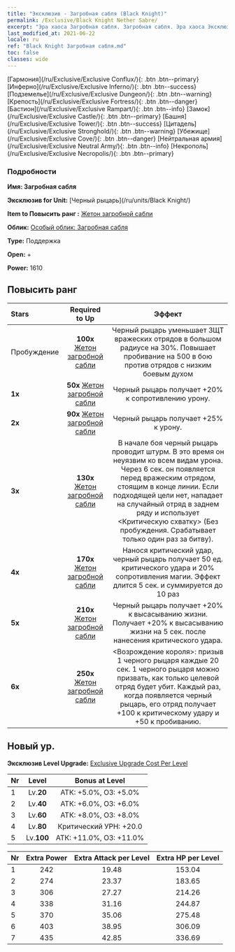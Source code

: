 ```yaml
---
title: "Эксклюзив - Загробная сабля (Black Knight)"
permalink: /Exclusive/Black Knight Nether Sabre/
excerpt: "Эра хаоса Загробная сабля. Загробная сабля. Эра хаоса Эксклюзив Загробная сабля. Черный рыцарь Эксклюзив."
last_modified_at: 2021-06-22
locale: ru
ref: "Black Knight Загробная сабля.md"
toc: false
classes: wide
---
```

 [Гармония](/ru/Exclusive/Exclusive Conflux/){: .btn .btn--primary} [Инферно](/ru/Exclusive/Exclusive Inferno/){: .btn .btn--success} [Подземелье](/ru/Exclusive/Exclusive Dungeon/){: .btn .btn--warning} [Крепость](/ru/Exclusive/Exclusive Fortress/){: .btn .btn--danger} [Бастион](/ru/Exclusive/Exclusive Rampart/){: .btn .btn--info} [Замок](/ru/Exclusive/Exclusive Castle/){: .btn .btn--primary} [Башня](/ru/Exclusive/Exclusive Tower/){: .btn .btn--success} [Цитадель](/ru/Exclusive/Exclusive Stronghold/){: .btn .btn--warning} [Убежище](/ru/Exclusive/Exclusive Cove/){: .btn .btn--danger} [Нейтральная армия](/ru/Exclusive/Exclusive Neutral Army/){: .btn .btn--info} [Некрополь](/ru/Exclusive/Exclusive Necropolis/){: .btn .btn--primary} 

### Подробности
 **Имя: Загробная сабля** 

 **Эксклюзив for Unit:** [Черный рыцарь](/ru/units/Black Knight/) 

 **Item to Повысить ранг :** [Жетон загробной сабли](/ItemsRU/con_979/)

 **Облик:** [Особый облик: Загробная сабля](/ItemsRU/con_647/)

 **Type:** Поддержка

 **Open:** +

 **Power:** 1610

## Повысить ранг 

  |     Stars    |  Required to Up | Эффект |
  |:-------------|:---------------:|:---------------:|
  |  Пробуждение  | **100x** [Жетон загробной сабли](/ItemsRU/con_979/) | Черный рыцарь уменьшает ЗЩТ вражеских отрядов в большом радиусе на 30%. Повышает пробивание на 500 в бою против отрядов с низким боевым духом |
  | **1x** <i class="fas fa-star"/> | **50x** [Жетон загробной сабли](/ItemsRU/con_979/) | Черный рыцарь получает +20% к сопротивлению урону. |
  | **2x** <i class="fas fa-star"/> | **90x** [Жетон загробной сабли](/ItemsRU/con_979/) | Черный рыцарь получает +25% к урону. |
  | **3x** <i class="fas fa-star"/> | **130x** [Жетон загробной сабли](/ItemsRU/con_979/) | В начале боя черный рыцарь проводит штурм. В это время он неуязвим ко всем видам урона. Через 6 сек. он появляется перед вражеским отрядом, стоящим в конце линии. Если подходящей цели нет, нападает на случайный отряд в заднем ряду и использует <Критическую схватку> (Без пробуждения. Срабатывает только один раз за битву). |
  | **4x** <i class="fas fa-star"/> | **170x** [Жетон загробной сабли](/ItemsRU/con_979/) | Нанося критический удар, черный рыцарь получает 50 ед. критического удара и 20% сопротивления магии. Эффект длится 5 сек. и суммируется до 10 раз |
  | **5x** <i class="fas fa-star"/> | **210x** [Жетон загробной сабли](/ItemsRU/con_979/) | Черный рыцарь получает +20% к высасыванию жизни. Получает +20% к высасыванию жизни на 5 сек. после нанесения критического удара. |
  | **6x** <i class="fas fa-star"/> | **250x** [Жетон загробной сабли](/ItemsRU/con_979/) | <Возрождение короля>: призыв 1 черного рыцаря каждые 20 сек. 1 черного рыцаря можно призвать, как только целевой отряд будет убит. Каждый раз, когда появляется черный рыцарь, его отряд получает +100 к критическому удару и +50 к пробиванию. |


## Новый ур.
 **Эксклюзив Level Upgrade:** [Exclusive Upgrade Cost Per Level](/Exclusive/ExclusiveUpgradeCostPerLevel/)

  |  Nr  |   Level  | Bonus at Level |
  |:-----|:--------:|:--------------:|
  | 1 | Lv.**20** | АТК: +5.0%, ОЗ: +5.0% |
  | 2 | Lv.**40** | АТК: +6.0%, ОЗ: +6.0% |
  | 3 | Lv.**60** | АТК: +8.0%, ОЗ: +8.0% |
  | 4 | Lv.**80** | Критический УРН: +20.0 |
  | 5 | Lv.**100** | АТК: +11.0%, ОЗ: +11.0% |


  |  Nr  |  Extra Power | Extra Attack per Level | Extra HP per Level |
  |:-----|:--------:|:--------:|:--------:|
  | 1 | 242 | 19.48 | 153.04 |
  | 2 | 274 | 23.37 | 183.65 |
  | 3 | 306 | 27.27 | 214.26 |
  | 4 | 338 | 31.16 | 244.87 |
  | 5 | 370 | 35.06 | 275.48 |
  | 6 | 403 | 38.95 | 306.09 |
  | 7 | 435 | 42.85 | 336.69 |


